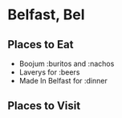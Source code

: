 # Belfast, Bel

## Places to Eat
- Boojum :buritos and :nachos
- Laverys for :beers
- Made In Belfast for :dinner


## Places to Visit

